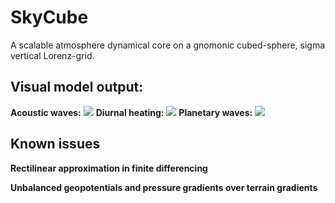 SkyCube
========
A scalable atmosphere dynamical core on a gnomonic cubed-sphere, sigma vertical Lorenz-grid. 

__Visual model output:__
----
__Acoustic waves:__
![](Images/AcousticWave.gif)
__Diurnal heating:__
![](Images/DiurnalHeating.gif)
__Planetary waves:__
![](Images/PlanetaryWave.gif)

Known issues
--------
__Rectilinear approximation in finite differencing__

__Unbalanced geopotentials and pressure gradients over terrain gradients__
